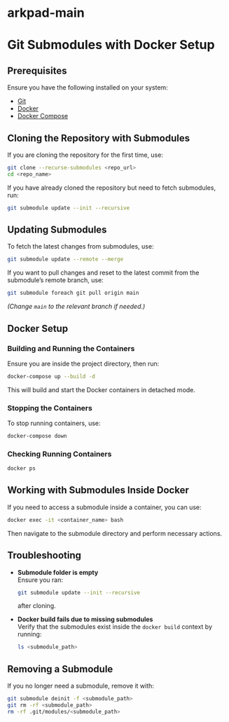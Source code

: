 # arkpad-main

# Git Submodules with Docker Setup

## Prerequisites

Ensure you have the following installed on your system:

- [Git](https://git-scm.com/)
- [Docker](https://www.docker.com/)
- [Docker Compose](https://docs.docker.com/compose/)

## Cloning the Repository with Submodules

If you are cloning the repository for the first time, use:

```sh
git clone --recurse-submodules <repo_url>
cd <repo_name>
```

If you have already cloned the repository but need to fetch submodules, run:

```sh
git submodule update --init --recursive
```

## Updating Submodules

To fetch the latest changes from submodules, use:

```sh
git submodule update --remote --merge
```

If you want to pull changes and reset to the latest commit from the submodule’s remote branch, use:

```sh
git submodule foreach git pull origin main
```

_(Change `main` to the relevant branch if needed.)_

## Docker Setup

### Building and Running the Containers

Ensure you are inside the project directory, then run:

```sh
docker-compose up --build -d
```

This will build and start the Docker containers in detached mode.

### Stopping the Containers

To stop running containers, use:

```sh
docker-compose down
```

### Checking Running Containers

```sh
docker ps
```

## Working with Submodules Inside Docker

If you need to access a submodule inside a container, you can use:

```sh
docker exec -it <container_name> bash
```

Then navigate to the submodule directory and perform necessary actions.

## Troubleshooting

- **Submodule folder is empty**  
  Ensure you ran:

  ```sh
  git submodule update --init --recursive
  ```

  after cloning.

- **Docker build fails due to missing submodules**  
  Verify that the submodules exist inside the `docker build` context by running:

  ```sh
  ls <submodule_path>
  ```

## Removing a Submodule

If you no longer need a submodule, remove it with:

```sh
git submodule deinit -f <submodule_path>
git rm -rf <submodule_path>
rm -rf .git/modules/<submodule_path>
```
